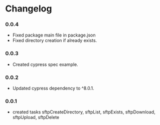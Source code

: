 # Changelog

### 0.0.4

-   Fixed package main file in package.json
-   Fixed directory creation if already exists.

### 0.0.3

-   Created cypress spec example.

### 0.0.2

-   Updated cypress dependency to ^8.0.1.

### 0.0.1

-   created tasks sftpCreateDirectory, sftpList, sftpExists, sftpDownload, sftpUpload, sftpDelete
